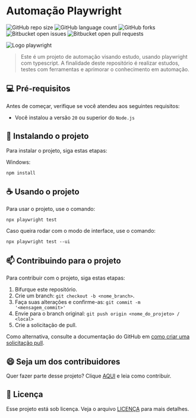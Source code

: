 # Automação Playwright

![GitHub repo size](https://img.shields.io/github/repo-size/brav999/sauce-demo-playwright?style=for-the-badge)
![GitHub language count](https://img.shields.io/github/languages/count/brav999/sauce-demo-playwright?style=for-the-badge)
![GitHub forks](https://img.shields.io/github/forks/brav999/sauce-demo-playwright?style=for-the-badge)
![Bitbucket open issues](https://img.shields.io/bitbucket/issues/brav999/sauce-demo-playwright?style=for-the-badge)
![Bitbucket open pull requests](https://img.shields.io/bitbucket/pr-raw/brav999/sauce-demo-playwright?style=for-the-badge)

<img src="https://testingwithrenata.com/wp-content/uploads/2023/03/playwright-logo.png" alt="Logo playwright">

> Este é um projeto de automação visando estudo, usando playwright com typescript. A finalidade deste repositório é realizar estudos, testes com ferramentas e aprimorar o conhecimento em automação.

## 💻 Pré-requisitos

Antes de começar, verifique se você atendeu aos seguintes requisitos:

- Você instalou a versão `20` ou superior do `Node.js`

## 🚀 Instalando o projeto

Para instalar o projeto, siga estas etapas:

Windows:

```
npm install
```

## ☕ Usando o projeto

Para usar o projeto, use o comando:

```
npx playwright test
```

Caso queira rodar com o modo de interface, use o comando:

```
npx playwright test --ui
```

## 📫 Contribuindo para o projeto

Para contribuir com o projeto, siga estas etapas:

1. Bifurque este repositório.
2. Crie um branch: `git checkout -b <nome_branch>`.
3. Faça suas alterações e confirme-as: `git commit -m '<mensagem_commit>'`
4. Envie para o branch original: `git push origin <nome_do_projeto> / <local>`
5. Crie a solicitação de pull.

Como alternativa, consulte a documentação do GitHub em [como criar uma solicitação pull](https://help.github.com/en/github/collaborating-with-issues-and-pull-requests/creating-a-pull-request).

## 😄 Seja um dos contribuidores

Quer fazer parte desse projeto? Clique [AQUI](contributing.md) e leia como contribuir.

## 📝 Licença

Esse projeto está sob licença. Veja o arquivo [LICENÇA](license.md) para mais detalhes.
